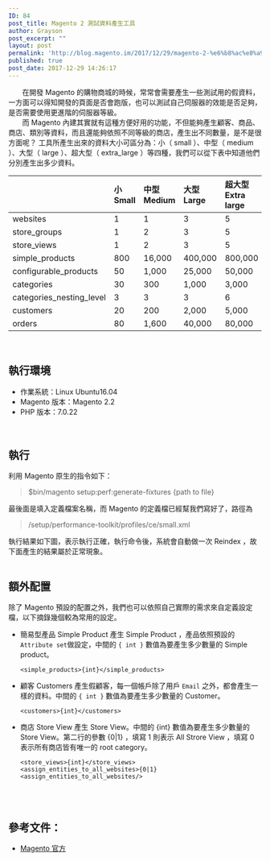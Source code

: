 ```yaml
---
ID: 84
post_title: Magento 2 測試資料產生工具
author: Grayson
post_excerpt: ""
layout: post
permalink: 'http://blog.magento.im/2017/12/29/magento-2-%e6%b8%ac%e8%a9%a6%e8%b3%87%e6%96%99%e7%94%a2%e7%94%9f%e5%b7%a5%e5%85%b7/'
published: true
post_date: 2017-12-29 14:26:17
---
```

&nbsp;&nbsp;&nbsp;&nbsp;&nbsp;&nbsp;&nbsp;在開發 Magento 的購物商城的時候，常常會需要產生一些測試用的假資料，一方面可以得知開發的頁面是否會跑版，也可以測試自己伺服器的效能是否足夠，是否需要使用更進階的伺服器等級。
<br>
&nbsp;&nbsp;&nbsp;&nbsp;&nbsp;&nbsp;&nbsp;而 Magento 內建其實就有這種方便好用的功能，不但能夠產生顧客、商品、商店、類別等資料，而且還能夠依照不同等級的商店，產生出不同數量，是不是很方面呢？ 工具所產生出來的資料大小可區分為：小（ small ）、中型（ medium ）、大型（ large ）、超大型（ extra_large ）等四種，我們可以從下表中知道他們分別產生出多少資料。

<table>
<thead>
<tr>
  <th align="left"></th>
  <th align="left">小 Small</th>
  <th align="left">中型 Medium</th>
  <th align="left">大型 Large</th>
  <th align="left">超大型 Extra large</th>
</tr>
</thead>
<tbody>
<tr>
  <td align="left">websites</td>
  <td align="left">1</td>
  <td align="left">1</td>
  <td align="left">3</td>
  <td align="left">5</td>
</tr>
<tr>
  <td align="left">store_groups</td>
  <td align="left">1</td>
  <td align="left">2</td>
  <td align="left">3</td>
  <td align="left">5</td>
</tr>
<tr>
  <td align="left">store_views</td>
  <td align="left">1</td>
  <td align="left">2</td>
  <td align="left">3</td>
  <td align="left">5</td>
</tr>
<tr>
  <td align="left">simple_products</td>
  <td align="left">800</td>
  <td align="left">16,000</td>
  <td align="left">400,000</td>
  <td align="left">800,000</td>
</tr>
<tr>
  <td align="left">configurable_products</td>
  <td align="left">50</td>
  <td align="left">1,000</td>
  <td align="left">25,000</td>
  <td align="left">50,000</td>
</tr>
<tr>
  <td align="left">categories</td>
  <td align="left">30</td>
  <td align="left">300</td>
  <td align="left">1,000</td>
  <td align="left">3,000</td>
</tr>
<tr>
  <td align="left">categories_nesting_level</td>
  <td align="left">3</td>
  <td align="left">3</td>
  <td align="left">3</td>
  <td align="left">6</td>
</tr>
<tr>
  <td align="left">customers</td>
  <td align="left">20</td>
  <td align="left">200</td>
  <td align="left">2,000</td>
  <td align="left">5,000</td>
</tr>
<tr>
  <td align="left">orders</td>
  <td align="left">80</td>
  <td align="left">1,600</td>
  <td align="left">40,000</td>
  <td align="left">80,000</td>
</tr>
</tbody>
</table>

<br>

<h2>執行環境</h2>

<ul>
<li>作業系統：Linux Ubuntu16.04</li>
<li>Magento 版本：Magento 2.2</li>
<li>PHP 版本：7.0.22</li>
</ul>

<br>

<h2>執行</h2>

利用 Magento 原生的指令如下：

<blockquote>
  $bin/magento setup:perf:generate-fixtures {path to file}
</blockquote>

最後面是填入定義檔案名稱，而 Magento 的定義檔已經幫我們寫好了，路徑為

<blockquote>
  /setup/performance-toolkit/profiles/ce/small.xml
</blockquote>

執行結果如下圖，表示執行正確，執行命令後，系統會自動做一次 Reindex ，故下面產生的結果屬於正常現象。

<img src="http://blog.magento.im/wp-content/uploads/2017/12/%E5%9C%96%E7%89%87-1-5.png" alt="" />

<br>

<h2>額外配置</h2>

除了 Magento 預設的配置之外，我們也可以依照自己實際的需求來自定義設定檔，以下摘錄幾個較為常用的設定。

<ul>
<li>簡易型產品 Simple Product
產生 Simple Product ，產品依照預設的 <code>Attribute set</code>做設定，中間的 <code>{ int }</code> 數值為要產生多少數量的 Simple product。

<pre class="line-numbers prism-highlight" data-start="1"><code class="language-xml">&lt;simple_products&gt;{int}&lt;/simple_products&gt;
</code></pre></li>
<li>顧客 Customers
產生假顧客，每一個帳戶除了用戶 <code>Email</code> 之外，都會產生一樣的資料。中間的 <code>{ int }</code> 數值為要產生多少數量的 Customer。

<pre class="line-numbers prism-highlight" data-start="1"><code class="language-xml">&lt;customers&gt;{int}&lt;/customers&gt;
</code></pre></li>
<li>商店 Store View
產生 Store View。中間的 {int} 數值為要產生多少數量的 Store View。第二行的參數 {0|1} ，填寫 1 則表示 All Strore View ，填寫 0 表示所有商店皆有唯一的 root category。

<pre class="line-numbers prism-highlight" data-start="1"><code class="language-xml">&lt;store_views&gt;{int}&lt;/store_views&gt;
&lt;assign_entities_to_all_websites&gt;{0|1}&lt;assign_entities_to_all_websites/&gt;
</code></pre></li>
</ul>

<br><br>

<h2>參考文件：</h2>

<ul>
<li><a href="http://devdocs.magento.com/guides/v2.2/config-guide/cli/config-cli-subcommands-perf-data.html" title="Magento 官方">Magento 官方</a></li>
</ul>